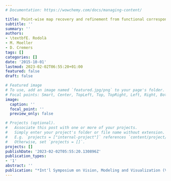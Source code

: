 ```yaml
---
# Documentation: https://wowchemy.com/docs/managing-content/

title: Point-wise map recovery and refinement from functional correspondence
subtitle: ''
summary: ''
authors:
- \textbfE. Rodolà
- M. Moeller
- D. Cremers
tags: []
categories: []
date: '2015-10-01'
lastmod: 2023-02-02T06:55:20+01:00
featured: false
draft: false

# Featured image
# To use, add an image named `featured.jpg/png` to your page's folder.
# Focal points: Smart, Center, TopLeft, Top, TopRight, Left, Right, BottomLeft, Bottom, BottomRight.
image:
  caption: ''
  focal_point: ''
  preview_only: false

# Projects (optional).
#   Associate this post with one or more of your projects.
#   Simply enter your project's folder or file name without extension.
#   E.g. `projects = ["internal-project"]` references `content/project/deep-learning/index.md`.
#   Otherwise, set `projects = []`.
projects: []
publishDate: '2023-02-02T05:55:20.130896Z'
publication_types:
- '1'
abstract: ''
publication: "*Int'l Symposium on Vision, Modeling and Visualization (VMV)*"
---
```

